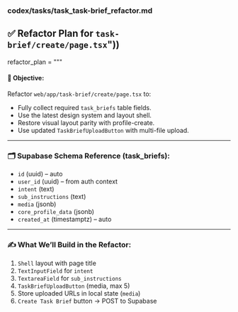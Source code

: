 ### codex/tasks/task_task-brief_refactor.md 
## ✅ Refactor Plan for `task-brief/create/page.tsx`"))

refactor_plan = """
#### 🧩 Objective:
Refactor `web/app/task-brief/create/page.tsx` to:
- Fully collect required `task_briefs` table fields.
- Use the latest design system and layout shell.
- Restore visual layout parity with profile-create.
- Use updated `TaskBriefUploadButton` with multi-file upload.

---

### 🗂️ Supabase Schema Reference (task_briefs):
- `id` (uuid) – auto
- `user_id` (uuid) – from auth context
- `intent` (text)
- `sub_instructions` (text)
- `media` (jsonb)
- `core_profile_data` (jsonb)
- `created_at` (timestamptz) – auto

---

### ✍️ What We’ll Build in the Refactor:
1. `Shell` layout with page title
2. `TextInputField` for `intent`
3. `TextareaField` for `sub_instructions`
4. `TaskBriefUploadButton` (media, max 5)
5. Store uploaded URLs in local state (`media`)
6. `Create Task Brief` button → POST to Supabase
